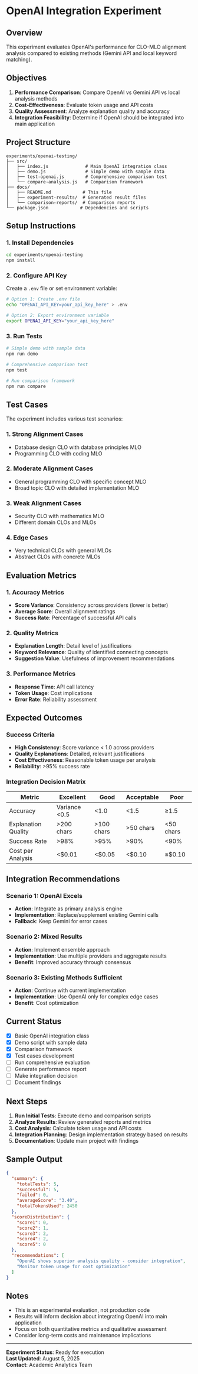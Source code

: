# OpenAI Integration Experiment

## Overview

This experiment evaluates OpenAI's performance for CLO-MLO alignment analysis compared to existing methods (Gemini API and local keyword matching).

## Objectives

1. **Performance Comparison**: Compare OpenAI vs Gemini API vs local analysis methods
2. **Cost-Effectiveness**: Evaluate token usage and API costs
3. **Quality Assessment**: Analyze explanation quality and accuracy
4. **Integration Feasibility**: Determine if OpenAI should be integrated into main application

## Project Structure

```
experiments/openai-testing/
├── src/
│   ├── index.js              # Main OpenAI integration class
│   ├── demo.js               # Simple demo with sample data
│   ├── test-openai.js        # Comprehensive comparison test
│   └── compare-analysis.js   # Comparison framework
├── docs/
│   ├── README.md            # This file
│   ├── experiment-results/  # Generated result files
│   └── comparison-reports/  # Comparison reports
└── package.json            # Dependencies and scripts
```

## Setup Instructions

### 1. Install Dependencies

```bash
cd experiments/openai-testing
npm install
```

### 2. Configure API Key

Create a `.env` file or set environment variable:

```bash
# Option 1: Create .env file
echo "OPENAI_API_KEY=your_api_key_here" > .env

# Option 2: Export environment variable
export OPENAI_API_KEY="your_api_key_here"
```

### 3. Run Tests

```bash
# Simple demo with sample data
npm run demo

# Comprehensive comparison test
npm test

# Run comparison framework
npm run compare
```

## Test Cases

The experiment includes various test scenarios:

### 1. Strong Alignment Cases
- Database design CLO with database principles MLO
- Programming CLO with coding MLO

### 2. Moderate Alignment Cases  
- General programming CLO with specific concept MLO
- Broad topic CLO with detailed implementation MLO

### 3. Weak Alignment Cases
- Security CLO with mathematics MLO
- Different domain CLOs and MLOs

### 4. Edge Cases
- Very technical CLOs with general MLOs
- Abstract CLOs with concrete MLOs

## Evaluation Metrics

### 1. Accuracy Metrics
- **Score Variance**: Consistency across providers (lower is better)
- **Average Score**: Overall alignment ratings
- **Success Rate**: Percentage of successful API calls

### 2. Quality Metrics
- **Explanation Length**: Detail level of justifications
- **Keyword Relevance**: Quality of identified connecting concepts
- **Suggestion Value**: Usefulness of improvement recommendations

### 3. Performance Metrics
- **Response Time**: API call latency
- **Token Usage**: Cost implications
- **Error Rate**: Reliability assessment

## Expected Outcomes

### Success Criteria
- **High Consistency**: Score variance < 1.0 across providers
- **Quality Explanations**: Detailed, relevant justifications
- **Cost Effectiveness**: Reasonable token usage per analysis
- **Reliability**: >95% success rate

### Integration Decision Matrix

| Metric | Excellent | Good | Acceptable | Poor |
|--------|-----------|------|------------|------|
| Accuracy | Variance <0.5 | <1.0 | <1.5 | ≥1.5 |
| Explanation Quality | >200 chars | >100 chars | >50 chars | <50 chars |
| Success Rate | >98% | >95% | >90% | <90% |
| Cost per Analysis | <$0.01 | <$0.05 | <$0.10 | ≥$0.10 |

## Integration Recommendations

### Scenario 1: OpenAI Excels
- **Action**: Integrate as primary analysis engine
- **Implementation**: Replace/supplement existing Gemini calls
- **Fallback**: Keep Gemini for error cases

### Scenario 2: Mixed Results
- **Action**: Implement ensemble approach
- **Implementation**: Use multiple providers and aggregate results
- **Benefit**: Improved accuracy through consensus

### Scenario 3: Existing Methods Sufficient
- **Action**: Continue with current implementation
- **Implementation**: Use OpenAI only for complex edge cases
- **Benefit**: Cost optimization

## Current Status

- [x] Basic OpenAI integration class
- [x] Demo script with sample data
- [x] Comparison framework
- [x] Test cases development
- [ ] Run comprehensive evaluation
- [ ] Generate performance report
- [ ] Make integration decision
- [ ] Document findings

## Next Steps

1. **Run Initial Tests**: Execute demo and comparison scripts
2. **Analyze Results**: Review generated reports and metrics
3. **Cost Analysis**: Calculate token usage and API costs
4. **Integration Planning**: Design implementation strategy based on results
5. **Documentation**: Update main project with findings

## Sample Output

```json
{
  "summary": {
    "totalTests": 5,
    "successful": 5,
    "failed": 0,
    "averageScore": "3.40",
    "totalTokensUsed": 2450
  },
  "scoreDistribution": {
    "score1": 0,
    "score2": 1,
    "score3": 2,
    "score4": 2,
    "score5": 0
  },
  "recommendations": [
    "OpenAI shows superior analysis quality - consider integration",
    "Monitor token usage for cost optimization"
  ]
}
```

## Notes

- This is an experimental evaluation, not production code
- Results will inform decision about integrating OpenAI into main application
- Focus on both quantitative metrics and qualitative assessment
- Consider long-term costs and maintenance implications

---

**Experiment Status**: Ready for execution  
**Last Updated**: August 5, 2025  
**Contact**: Academic Analytics Team
